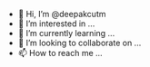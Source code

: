 - 👋 Hi, I’m @deepakcutm
- 👀 I’m interested in ...
- 🌱 I’m currently learning ...
- 💞️ I’m looking to collaborate on ...
- 📫 How to reach me ...

<!---
deepakcutm/deepakcutm is a ✨ special ✨ repository because its `README.md` (this file) appears on your GitHub profile.
You can click the Preview link to take a look at your changes.
--->
